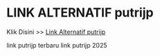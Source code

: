 # LINK ALTERNATIF putrijp

Klik Disini >> <a href="https://linksto.pages.dev/">Link Alternatif putrijp </a>

link putrijp terbaru
link putrijp 2025